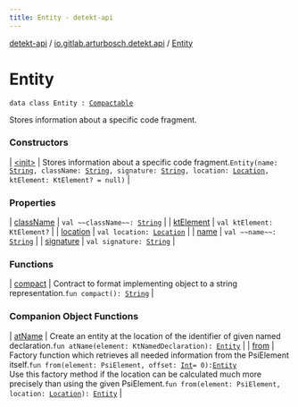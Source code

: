 ```yaml
---
title: Entity - detekt-api
---
```


[detekt-api](../../index.html) / [io.gitlab.arturbosch.detekt.api](../index.html) / [Entity](./index.html)

# Entity

`data class Entity : `[`Compactable`](../-compactable/index.html)

Stores information about a specific code fragment.

### Constructors

| [&lt;init&gt;](-init-.html) | Stores information about a specific code fragment.`Entity(name: `[`String`](https://kotlinlang.org/api/latest/jvm/stdlib/kotlin/-string/index.html)`, className: `[`String`](https://kotlinlang.org/api/latest/jvm/stdlib/kotlin/-string/index.html)`, signature: `[`String`](https://kotlinlang.org/api/latest/jvm/stdlib/kotlin/-string/index.html)`, location: `[`Location`](../-location/index.html)`, ktElement: KtElement? = null)` |

### Properties

| [className](class-name.html) | `val ~~className~~: `[`String`](https://kotlinlang.org/api/latest/jvm/stdlib/kotlin/-string/index.html) |
| [ktElement](kt-element.html) | `val ktElement: KtElement?` |
| [location](location.html) | `val location: `[`Location`](../-location/index.html) |
| [name](name.html) | `val ~~name~~: `[`String`](https://kotlinlang.org/api/latest/jvm/stdlib/kotlin/-string/index.html) |
| [signature](signature.html) | `val signature: `[`String`](https://kotlinlang.org/api/latest/jvm/stdlib/kotlin/-string/index.html) |

### Functions

| [compact](compact.html) | Contract to format implementing object to a string representation.`fun compact(): `[`String`](https://kotlinlang.org/api/latest/jvm/stdlib/kotlin/-string/index.html) |

### Companion Object Functions

| [atName](at-name.html) | Create an entity at the location of the identifier of given named declaration.`fun atName(element: KtNamedDeclaration): `[`Entity`](./index.html) |
| [from](from.html) | Factory function which retrieves all needed information from the PsiElement itself.`fun from(element: PsiElement, offset: `[`Int`](https://kotlinlang.org/api/latest/jvm/stdlib/kotlin/-int/index.html)` = 0): `[`Entity`](./index.html)<br>Use this factory method if the location can be calculated much more precisely than using the given PsiElement.`fun from(element: PsiElement, location: `[`Location`](../-location/index.html)`): `[`Entity`](./index.html) |

